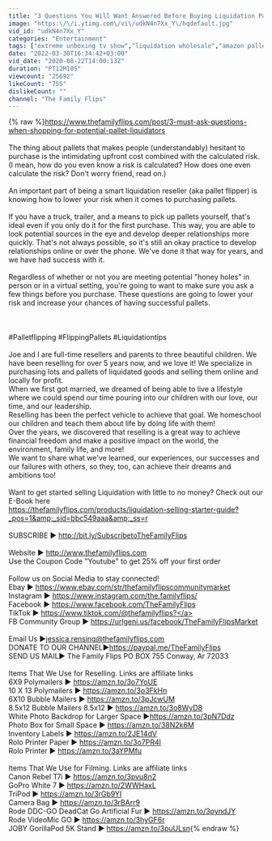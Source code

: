 ```yaml
---
title: "3 Questions You Will Want Answered Before Buying Liquidation Pallets From a Liquidator"
image: "https:\/\/i.ytimg.com\/vi\/udkN4n7Xx_Y\/hqdefault.jpg"
vid_id: "udkN4n7Xx_Y"
categories: "Entertainment"
tags: ["extreme unboxing tv show","liquidation wholesale","amazon pallet flipping"]
date: "2022-03-30T16:34:42+03:00"
vid_date: "2020-08-22T14:00:13Z"
duration: "PT12M10S"
viewcount: "25692"
likeCount: "755"
dislikeCount: ""
channel: "The Family Flips"
---
```

{% raw %}<a rel="nofollow" target="blank" href="https://www.thefamilyflips.com/post/3-must-ask-questions-when-shopping-for-potential-pallet-liquidators">https://www.thefamilyflips.com/post/3-must-ask-questions-when-shopping-for-potential-pallet-liquidators</a><br /><br />The thing about pallets that makes people (understandably) hesitant to purchase is the intimidating upfront cost combined with the calculated risk. (I mean, how do you even know a risk is calculated? How does one even calculate the risk? Don't worry friend, read on.)<br /><br />An important part of being a smart liquidation reseller (aka pallet flipper) is knowing how to lower your risk when it comes to purchasing pallets. <br /><br />If you have a truck, trailer, and a means to pick up pallets yourself, that's ideal even if you only do it for the first purchase. This way, you are able to look potential sources in the eye and develop deeper relationships more quickly. That's not always possible, so it's still an okay practice to develop relationships online or over the phone. We've done it that way for years, and we have had success with it. <br /><br />Regardless of whether or not you are meeting potential &quot;honey holes&quot; in person or in a virtual setting, you're going to want to make sure you ask a few things before you purchase. These questions are going to lower your risk and increase your chances of having successful pallets.<br /><br /><br /><br /> #Palletflipping #FlippingPallets #Liquidationtips<br /><br />Joe and I are full-time resellers and parents to three beautiful children. We have been reselling for over 5 years now, and we love it! We specialize in purchasing lots and pallets of liquidated goods and selling them online and locally for profit.<br />When we first got married, we dreamed of being able to live a lifestyle where we could spend our time pouring into our children with our love, our time, and our leadership.<br />Reselling has been the perfect vehicle to achieve that goal. We homeschool our children and teach them about life by doing life with them!<br />​Over the years, we discovered that reselling is a great way to achieve financial freedom and make a positive impact on the world, the environment, family life, and more!<br />We want to share what we've learned, our experiences, our successes and our failures with others, so they, too, can achieve their dreams and ambitions too!<br /><br />Want to get started selling Liquidation with little to no money? Check out our E-Book here<br /><a rel="nofollow" target="blank" href="https://thefamilyflips.com/products/liquidation-selling-starter-guide?_pos=1&amp;_sid=bbc549aaa&amp;_ss=r">https://thefamilyflips.com/products/liquidation-selling-starter-guide?_pos=1&amp;_sid=bbc549aaa&amp;_ss=r</a><br /><br />SUBSCRIBE ► <a rel="nofollow" target="blank" href="http://bit.ly/SubscribetoTheFamilyFlips">http://bit.ly/SubscribetoTheFamilyFlips</a><br /><br />Website ► <a rel="nofollow" target="blank" href="http://www.thefamilyflips.com">http://www.thefamilyflips.com</a><br />Use the Coupon Code &quot;Youtube&quot; to get 25% off your first order<br /><br />Follow us on Social Media to stay connected! <br />Ebay ► <a rel="nofollow" target="blank" href="https://www.ebay.com/str/thefamilyflipscommunitymarket">https://www.ebay.com/str/thefamilyflipscommunitymarket</a><br />Instagram ► <a rel="nofollow" target="blank" href="https://www.instagram.com/the.familyflips/">https://www.instagram.com/the.familyflips/</a><br />Facebook ► <a rel="nofollow" target="blank" href="https://www.facebook.com/TheFamilyFlips">https://www.facebook.com/TheFamilyFlips</a><br />TikTok ► <a rel="nofollow" target="blank" href="https://www.tiktok.com/@thefamilyflips?">https://www.tiktok.com/@thefamilyflips?</a><br />FB Community Group ► <a rel="nofollow" target="blank" href="https://urlgeni.us/facebook/TheFamilyFlipsMarket">https://urlgeni.us/facebook/TheFamilyFlipsMarket</a><br /><br />Email Us ►jessica.rensing@thefamilyflips.com<br />DONATE TO OUR CHANNEL►<a rel="nofollow" target="blank" href="https://paypal.me/TheFamilyFlips">https://paypal.me/TheFamilyFlips</a><br />SEND US MAIL► The Family Flips PO BOX 755 Conway, Ar 72033<br /><br />Items That We Use for Reselling. Links are affiliate links<br />6X9 Polymailers  ► <a rel="nofollow" target="blank" href="https://amzn.to/3o7YoUE">https://amzn.to/3o7YoUE</a><br />10 X 13 Polymailers  ► <a rel="nofollow" target="blank" href="https://amzn.to/3o3FkHn">https://amzn.to/3o3FkHn</a><br />6X10 Bubble Mailers  ► <a rel="nofollow" target="blank" href="https://amzn.to/3pJcwUM">https://amzn.to/3pJcwUM</a><br />8.5x12 Bubble Mailers 8.5x12 ► <a rel="nofollow" target="blank" href="https://amzn.to/3o8WyD8">https://amzn.to/3o8WyD8</a><br />White Photo Backdrop for Larger Space   ►<a rel="nofollow" target="blank" href="https://amzn.to/3pN7Ddz">https://amzn.to/3pN7Ddz</a><br />Photo Box for Small Space  ► <a rel="nofollow" target="blank" href="https://amzn.to/38N2k6M">https://amzn.to/38N2k6M</a><br />Inventory Labels  ► <a rel="nofollow" target="blank" href="https://amzn.to/2JE14dV">https://amzn.to/2JE14dV</a><br />Rolo Printer Paper  ► <a rel="nofollow" target="blank" href="https://amzn.to/3o7PR4l">https://amzn.to/3o7PR4l</a><br />Rolo Printer  ► <a rel="nofollow" target="blank" href="https://amzn.to/3aYPMfu">https://amzn.to/3aYPMfu</a><br /><br />Items That We Use for Filming. Links are affiliate links<br />Canon Rebel T7i  ► <a rel="nofollow" target="blank" href="https://amzn.to/3pvu8n2">https://amzn.to/3pvu8n2</a><br />GoPro White 7 ►  <a rel="nofollow" target="blank" href="https://amzn.to/2WWHaxL">https://amzn.to/2WWHaxL</a><br />TriPod ► <a rel="nofollow" target="blank" href="https://amzn.to/3rGb9YI">https://amzn.to/3rGb9YI</a><br />Camera Bag ► <a rel="nofollow" target="blank" href="https://amzn.to/3rBArr9">https://amzn.to/3rBArr9</a><br />Rode DDC-GO DeadCat Go Artificial Fur ► <a rel="nofollow" target="blank" href="https://amzn.to/3pyndJY">https://amzn.to/3pyndJY</a><br />Rode VideoMic GO ► <a rel="nofollow" target="blank" href="https://amzn.to/3hyGF6r">https://amzn.to/3hyGF6r</a><br />JOBY GorillaPod 5K Stand ► <a rel="nofollow" target="blank" href="https://amzn.to/3puULsn">https://amzn.to/3puULsn</a>{% endraw %}

